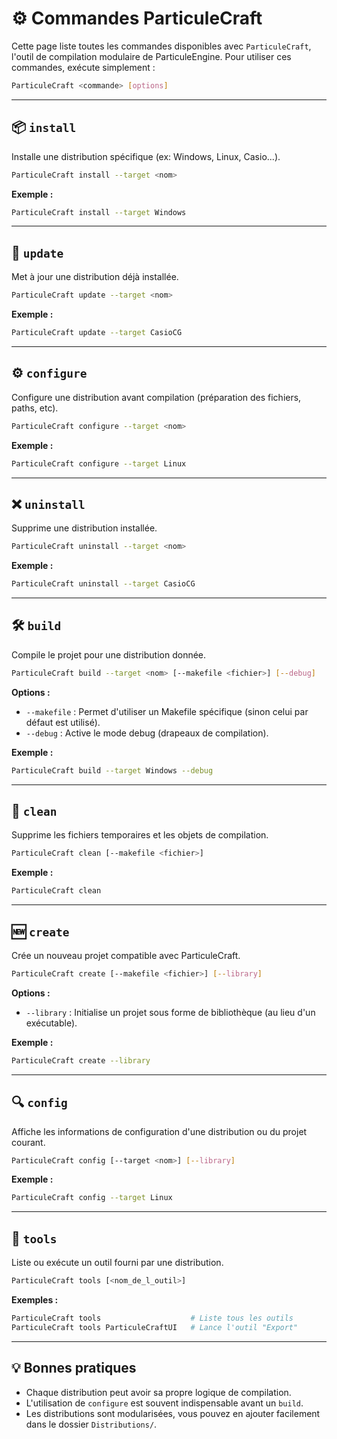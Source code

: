 # ⚙️ Commandes ParticuleCraft

Cette page liste toutes les commandes disponibles avec `ParticuleCraft`, l'outil de compilation modulaire de ParticuleEngine. Pour utiliser ces commandes, exécute simplement :

```bash
ParticuleCraft <commande> [options]
```

---

## 📦 `install`

Installe une distribution spécifique (ex: Windows, Linux, Casio...).

```bash
ParticuleCraft install --target <nom>
```

**Exemple :**

```bash
ParticuleCraft install --target Windows
```

---

## 🔁 `update`

Met à jour une distribution déjà installée.

```bash
ParticuleCraft update --target <nom>
```

**Exemple :**

```bash
ParticuleCraft update --target CasioCG
```

---

## ⚙️ `configure`

Configure une distribution avant compilation (préparation des fichiers, paths, etc).

```bash
ParticuleCraft configure --target <nom>
```

**Exemple :**

```bash
ParticuleCraft configure --target Linux
```

---

## ❌ `uninstall`

Supprime une distribution installée.

```bash
ParticuleCraft uninstall --target <nom>
```

**Exemple :**

```bash
ParticuleCraft uninstall --target CasioCG
```

---

## 🛠️ `build`

Compile le projet pour une distribution donnée.

```bash
ParticuleCraft build --target <nom> [--makefile <fichier>] [--debug]
```

**Options :**

* `--makefile` : Permet d'utiliser un Makefile spécifique (sinon celui par défaut est utilisé).
* `--debug` : Active le mode debug (drapeaux de compilation).

**Exemple :**

```bash
ParticuleCraft build --target Windows --debug
```

---

## 🧹 `clean`

Supprime les fichiers temporaires et les objets de compilation.

```bash
ParticuleCraft clean [--makefile <fichier>]
```

**Exemple :**

```bash
ParticuleCraft clean
```

---

## 🆕 `create`

Crée un nouveau projet compatible avec ParticuleCraft.

```bash
ParticuleCraft create [--makefile <fichier>] [--library]
```

**Options :**

* `--library` : Initialise un projet sous forme de bibliothèque (au lieu d'un exécutable).

**Exemple :**

```bash
ParticuleCraft create --library
```

---

## 🔍 `config`

Affiche les informations de configuration d'une distribution ou du projet courant.

```bash
ParticuleCraft config [--target <nom>] [--library]
```

**Exemple :**

```bash
ParticuleCraft config --target Linux
```

---

## 🧰 `tools`

Liste ou exécute un outil fourni par une distribution.

```bash
ParticuleCraft tools [<nom_de_l_outil>]
```

**Exemples :**

```bash
ParticuleCraft tools                    # Liste tous les outils
ParticuleCraft tools ParticuleCraftUI   # Lance l'outil "Export"
```

---

## 💡 Bonnes pratiques

* Chaque distribution peut avoir sa propre logique de compilation.
* L'utilisation de `configure` est souvent indispensable avant un `build`.
* Les distributions sont modularisées, vous pouvez en ajouter facilement dans le dossier `Distributions/`.

